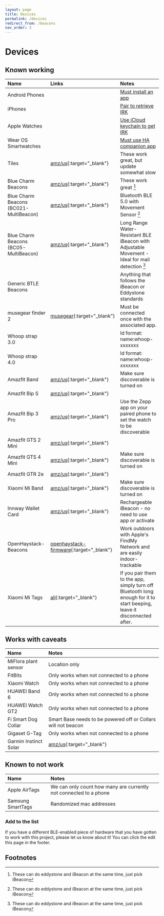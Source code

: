 ```yaml
---
layout: page
title: Devices
permalink: /devices
redirect_from: /beacons
nav_order: 3
---
```


# Devices

## Known working

| Name                 | Links                                       | Notes                                                                |
|:---------------------|:--------------------------------------------|:---------------------------------------------------------------------|
| Android Phones       |                                             | [Must install an app](/devices/android)
| iPhones              |                                             | [Pair to retrieve IRK](/devices/apple)
| Apple Watches        |                                             | [Use iCloud keychain to get IRK](/devices/apple)
| Wear OS Smartwatches |                                             | [Must use HA companion app](/devices/android)
| Tiles                | [amz/us](https://amzn.to/3h77T5f){:target="_blank"}           | These work great, but update somewhat slow
| Blue Charm Beacons   | [amz/us](https://amzn.to/2YGdA3w){:target="_blank"}           | These work great [^beaconconfig]
| Blue Charm Beacons (BC021-MultiBeacon) | [amz/us](https://amzn.to/4ceo8Jb){:target="_blank"}           | Bluetooth BLE 5.0 with Movement Sensor [^beaconconfig]
| Blue Charm Beacons (BC05-MultiBeacon) | [amz/us](https://amzn.to/4iWu0Ja){:target="_blank"}           | Long Range Water-Resistant BLE iBeacon with Adjustable Movement - Ideal for mail detection [^beaconconfig]
| Generic BTLE Beacons |                                             | Anything that follows the iBeacon or Eddystone standards
| musegear finder 2    | [musegear](https://shop.musegear-finder.net/collections/finder-2){:target="_blank"} | Must be connected once with the associated app.
| Whoop strap 3.0      |                                             | Id format: name:whoop-xxxxxxx
| Whoop strap 4.0      |                                             | Id format: name:whoop-xxxxxxx
| Amazfit Band         | [amz/us](https://amzn.to/3lArIr0){:target="_blank"}           | Make sure discoverable is turned on
| Amazfit Bip S        | [amz/us](https://amzn.to/3C4DyMK){:target="_blank"}           |
| Amazfit Bip 3 Pro    | [amz/us](https://amzn.asia/d/98vWhnk){:target="_blank"}       | Use the Zepp app on your paired phone to set the watch to be discoverable
| Amazfit GTS 2 Mini   | [amz/us](https://amzn.to/3e6JQom){:target="_blank"}           |
| Amazfit GTS 4 Mini   | [amz/us](https://amzn.to/3nc8CrI){:target="_blank"}           | Make sure discoverable is turned on
| Amazfit GTR 2e       | [amz/us](https://amzn.to/3Awz16C){:target="_blank"}           |
| Xiaomi Mi Band       | [amz/us](https://amzn.to/3E8AJMh){:target="_blank"}           | Make sure discoverable is turned on
| Innway Wallet Card   | [amz/us](https://amzn.to/3Z8Govf){:target="_blank"}           | Rechargeable iBeacon - no need to use app or activate
| OpenHaystack-Beacons | [openhaystack-firmware](https://github.com/acalatrava/openhaystack-firmware/tree/main/apps/openhaystack-alternative){:target="_blank"} | Work outdoors with Apple's FindMy Network and are easily indoor-trackable
| Xiaomi Mi Tags| [ali](https://s.click.aliexpress.com/e/_ookE8F9){:target="_blank"}| If you pair them to the app, simply turn off Bluetooth long enough for it to start beeping, leave it disconnected after.

## Works with caveats

| Name                 | Notes                                                                                                         |
|:---------------------|:--------------------------------------------------------------------------------------------------------------|
| MiFlora plant sensor | Location only
| FitBits              | Only works when not connected to a phone
| Xiaomi Watch         | Only works when not connected to a phone
| HUAWEI Band 6        | Only works when not connected to a phone
| HUAWEI Watch GT2     | Only works when not connected to a phone
| Fi Smart Dog Collar  | Smart Base needs to be powered off or Collars will not beacon
| Gigaset G-Tag        | Only works when not connected to a phone
| Garmin Instinct Solar| [amz/us](https://amzn.to/3JF7IeI){:target="_blank"}           | This only work while using the Broadcast Heart Rate function. It seems to be somewhat slow but usable. I do think that maybe all garmin device with this function will work.

## Known to not work

| Name                | Notes                                                                |
|:--------------------|:---------------------------------------------------------------------|
| Apple AirTags       | We can only count how many are currently not connected to a phone
| Samsung SmartTags   | Randomized mac addresses

### Add to the list

If you have a different BLE-enabled piece of hardware that you have gotten to work with this project, please let us know about it! You can click the edit this page in the footer.

## Footnotes

[^beaconconfig]: These can do eddystone and iBeacon at the same time, just pick iBeacon
